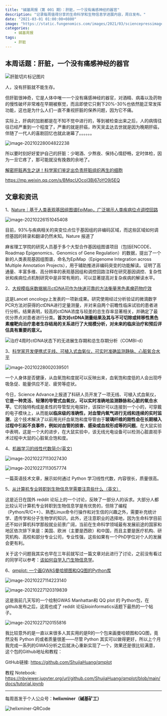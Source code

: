 ```yaml
---
title: "碱基周报（第 001 期）：肝脏，一个没有痛感神经的器官"
description: "记录每周值得分享的生命科学和生物信息学进展内容，周日发布。"
date: "2021-03-01 01:00:00+0800"
image: "https://static.fungenomics.com/images/2021/03/sciencepressimageforkatiecopy.png"
categories:
    - 碱基周报
tags:
    - 肝脏
---
```


## 本周话题：肝脏，一个没有痛感神经的器官

![肝脏切片标记图片](https://static.fungenomics.com/images/2021/03/sciencepressimageforkatiecopy.png)

人，没有肝脏就不能生存。

但肝脏很神奇，它是人体中唯一一个没有痛感神经的器官，对酒精、病毒以及药物的慢性破坏非常难在早期被察觉，而且即使它只剩下20%-30%也依然能正常发挥功能，这也是为什么人们一直不重视肝脏的保养问题，因为它不痛。

实际上，肝病的加剧都是在不知不觉中进行的，等到被检查出来之后，人的病情往往已经严重到一个程度了，严重的就是肝癌，昨天吴孟达去世就是因为晚期肝癌，伴随了一代人的喜剧回忆也就此谢幕了。。。。。。



![image-20210228004822238](https://static.fungenomics.com/images/2021/03/image-20210228004822238.png)



所以要时刻好好爱护自己的肝脏：少喝酒、少熬夜、保持心情舒畅，定时体检，因为一旦它疼了，那可能就没有挽救的余地了。

[解密肝脏再生之谜！科学家们鉴定出负责肝脏组织再生的细胞](https://medicalxpress.com/news/2021-02-scientists-cells-responsible-liver-tissue.html)

https://mp.weixin.qq.com/s/BMqcUOcoI3Bj67oYO9j5EQ

## 文章和资讯

1、[Nature｜基于人类表观基因组图谱EpiMap，广泛揭示人类疾病位点调控回路](https://mp.weixin.qq.com/s/_yuJbLRARkgcuHsJ6YtqVg)

![image-20210226151045408](https://static.fungenomics.com/images/2021/03/image-20210226151045408.png)

目前，93%与疾病相关的突变位点位于基因组的非编码区域，而这些区域如何调控基因的转录和翻译仍然未知。Nature 报道了

麻省理工学院的研究人员基于多个大型合作基因组图谱项目（包括ENCODE、Roadmap Epigenomics、Genomics of Gene Regulation）的数据，提出了一个新的人类表观基因组图谱，命名为EpiMap（Epigenome Integration across Multiple Annotation Projects），用于辅助推进非编码突变的功能解读。证明了高通量、丰富多维、高分辨率的表观基因组和调控回路注释在研究基因调控、复杂性状和疾病位点机制研究中是非常有用的，可以显著提高对复杂疾病的解读水平。



2、[大规模临床数据揭示ctDNA可作为快速可靠的方法衡量黑色素瘤药物疗效](https://mp.weixin.qq.com/s/QzKGoiGGexvNPc-QuCkjNw)

这是Lancet oncology上发表的一项新成果。研究使用经过分析验证的微滴数字PCR方法对获得的ctDNA进行定量测量，并对来自两个前瞻性临床试验的患者进行分析。结果表明，较高的ctDNA浓度与较差的总生存率显著相关，并确定了最优分界点对患者进行分类。**首次对ctDNA测量结果及其与不可切除或转移性黑色素瘤靶向治疗患者生存结局的关系进行了大规模分析，对未来的临床治疗和预后评估具有重要的意义。**

![治疗4周时ctDNA状态下的无进展生存期和总生存期分析（COMBI-d）](https://static.fungenomics.com/images/2021/03/image-20210227111701984.png)



3、[科学家开发便携式无线、可植入式血氧仪，可实时准确监测静脉、心脏氧合水平](https://mp.weixin.qq.com/s/ZM8AwF_sobCFrmSqTO7Z6Q)

![image-20210228002039501](https://static.fungenomics.com/images/2021/03/image-20210228002039501.png)



一个人身体是否健康，从血氧饱和度就可以反映出来，血氧饱和度低的人会出现呼吸急促、能量供应不足、疲劳等症状。

今日，Science Advance上报道了科研人员开发了一项无线、可植入式血氧仪，**它是一种灵活、轻薄的导管式血氧仪，可以实时准确地监测静脉和心脏的氧合水平**。它的独特构成是柔性的导管型光电探针，该探针可以连接到一个小的，可穿戴的电子模块上，从而能**以临床级的准确性，对血管内氧气进行无线和连续的实时监测**，这个技术解决了以前用光纤血氧饱和度导管由于**玻璃纤维的刚性会在长期植入过程中引起不良事件，例如对血管的损害、感染或血栓形成等的问题**。在大鼠实验中表明，这是一个大的进步，在大鼠实验中，该无线光电设备可以检测心脏直视手术过程中大鼠的心脏氧合饱和度。



4、[机器学习的线性代数简介(英文)](https://pabloinsente.github.io/intro-linear-algebra)

![image-20210227113027430](https://static.fungenomics.com/images/2021/03/image-20210227113027430.png)

![image-20210227113057774](https://static.fungenomics.com/images/2021/03/image-20210227113057774.png)

一篇英语技术文章，展示如何通过 Python 学习线性代数，内容很长，质量很高。



5、[从计算机专业转职到生物信息学需要注意些什么（英文）](https://www.reddit.com/r/bioinformatics/comments/ls1hle/computer_science_to_bioinformatics_transition_as/)

这是近日在国外 reddit 论坛上的一个讨论，反映了一部分人的诉求。大部分人都比较认可计算机专业转职到生物信息学是有优势的，但除了编程（Python/R/C++）、熟悉Linux命令行操作和对生信的兴趣之外，需要补充统计学、遗传学和分子生物学的知识。此外，还注意职业的选择地，因为生命科学目前还不如计算机科学那般就业前景广阔，当前在生命科学领域最有发展前途的国家和地区依次排下来是：美国、欧洲（主要是西欧）和中国，而且主要是医疗机构、研究机构、高校和部分专业公司，专业性强，这些如果有一个PhD学位对个人的发展会更有利。

关于这个问题我其实也早在三年前就写过一篇文章对此进行了讨论，之前没有看过的同学可以参考：[该如何自学入门生物信息学](https://mp.weixin.qq.com/s/-dUMXBsiXGfGo4dhJXVa8A)。



6、[qmplot: 一个画GWAS曼哈顿图和QQ图的Python库](https://github.com/ShujiaHuang/qmplot)

![image-20210227114223140](https://static.fungenomics.com/images/2021/03/image-20210227114223140.png)

![image-20210227120319839](https://static.fungenomics.com/images/2021/03/image-20210227120319839.png)



这是我前几天写的一个绘制GWAS Manhattan和 QQ plot 的 Python包，在github发布之后，这周也成了 reddit 论坛bioinformatics话题下最热的一个帖子。

![image-20210227120155816](https://static.fungenomics.com/images/2021/03/image-20210227120155816.png)



我比较意外的是一直以来很多人其实用的是R的一个包来画曼哈顿图和QQ图，竟然没有 Python 的或者质量很差——尽管 Python 其实可以做得更好，所以上个月我完成一系列的GWAS分析之后就决心重新实现了一个，效果还是很比较满意，这个包的Github地址和教程：

GitHub链接: <https://github.com/ShujiaHuang/qmplot>

教程 Notebook: <https://nbviewer.jupyter.org/url/github.com/ShujiaHuang/qmplot/blob/main/docs/tutorial.ipynb>


-----

每周首发于个人公众号：**helixminer（碱基矿工）**

![helixminer-QRCode](https://static.fungenomics.com/images/2021/03/helixminer-mid-red.png)
